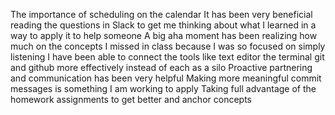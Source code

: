 The importance of scheduling on the calendar
It has been very beneficial reading the questions in Slack to get me thinking about what I learned in a way to apply it to help someone
A big aha moment has been realizing how much on the concepts I missed in class because I was so focused on simply listening
I have been able to connect the tools like text editor the terminal git and github more effectively instead of each as a silo
Proactive partnering and communication has been very helpful
Making more meaningful commit messages is something I am working to apply
Taking full advantage of the homework assignments to get better and anchor concepts
